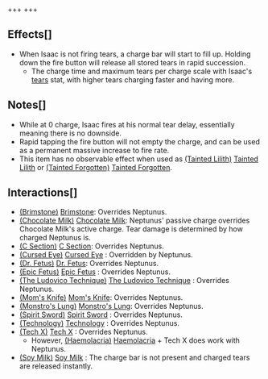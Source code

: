+++
+++

Effects[]
---------


* When Isaac is not firing tears, a charge bar will start to fill up. Holding down the fire button will release all stored tears in rapid succession.
	+ The charge time and maximum tears per charge scale with Isaac's [tears](/wiki/Tears "Tears") stat, with higher tears charging faster and having more.


Notes[]
-------


* While at 0 charge, Isaac fires at his normal tear delay, essentially meaning there is no downside.
* Rapid tapping the fire button will not empty the charge, and can be used as a permanent massive increase to fire rate.
* This item has no observable effect when used as  [(Tainted Lilith)](/wiki/Tainted_Lilith "Tainted Lilith") [Tainted Lilith](/wiki/Tainted_Lilith "Tainted Lilith") or  [(Tainted Forgotten)](/wiki/Tainted_Forgotten "Tainted Forgotten") [Tainted Forgotten](/wiki/Tainted_Forgotten "Tainted Forgotten").


Interactions[]
--------------


* [(Brimstone)](/wiki/Brimstone "Brimstone") [Brimstone](/wiki/Brimstone "Brimstone"): Overrides Neptunus.
* [(Chocolate Milk)](/wiki/Chocolate_Milk "Chocolate Milk") [Chocolate Milk](/wiki/Chocolate_Milk "Chocolate Milk"): Neptunus' passive charge overrides Chocolate Milk's active charge. Tear damage is determined by how charged Neptunus is.
* [(C Section)](/wiki/C_Section "C Section") [C Section](/wiki/C_Section "C Section"): Overrides Neptunus.
* [(Cursed Eye)](/wiki/Cursed_Eye "Cursed Eye") [Cursed Eye](/wiki/Cursed_Eye "Cursed Eye") : Overridden by Neptunus.
* [(Dr. Fetus)](/wiki/Dr._Fetus "Dr. Fetus") [Dr. Fetus](/wiki/Dr._Fetus "Dr. Fetus"): Overrides Neptunus.
* [(Epic Fetus)](/wiki/Epic_Fetus "Epic Fetus") [Epic Fetus](/wiki/Epic_Fetus "Epic Fetus") : Overrides Neptunus.
* [(The Ludovico Technique)](/wiki/The_Ludovico_Technique "The Ludovico Technique") [The Ludovico Technique](/wiki/The_Ludovico_Technique "The Ludovico Technique") : Overrides Neptunus.
* [(Mom's Knife)](/wiki/Mom%27s_Knife "Mom's Knife") [Mom's Knife](/wiki/Mom%27s_Knife "Mom's Knife"): Overrides Neptunus.
* [(Monstro's Lung)](/wiki/Monstro%27s_Lung "Monstro's Lung") [Monstro's Lung](/wiki/Monstro%27s_Lung "Monstro's Lung"): Overrides Neptunus.
* [(Spirit Sword)](/wiki/Spirit_Sword "Spirit Sword") [Spirit Sword](/wiki/Spirit_Sword "Spirit Sword") : Overrides Neptunus.
* [(Technology)](/wiki/Technology "Technology") [Technology](/wiki/Technology "Technology") : Overrides Neptunus.
* [(Tech X)](/wiki/Tech_X "Tech X") [Tech X](/wiki/Tech_X "Tech X") : Overrides Neptunus.
	+ However, [(Haemolacria)](/wiki/Haemolacria "Haemolacria") [Haemolacria](/wiki/Haemolacria "Haemolacria") + Tech X does work with Neptunus.
* [(Soy Milk)](/wiki/Soy_Milk "Soy Milk") [Soy Milk](/wiki/Soy_Milk "Soy Milk") : The charge bar is not present and charged tears are released instantly.


